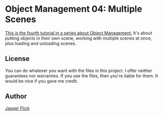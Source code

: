 # Object Management 04: Multiple Scenes

[This is the fourth tutorial in a series about Object Management.](https://catlikecoding.com/unity/tutorials/object-management/multiple-scenes/) It's about putting objects in their own scene, working with multiple scenes at once, plus loading and unloading scenes.

## License

You can do whatever you want with the files in this project. I offer neither guarantees nor warranties. If you use the files, then you're liable for them. It would be nice if you gave me credit.

## Author

[Jasper Flick](https://catlikecoding.com/jasper-flick/)